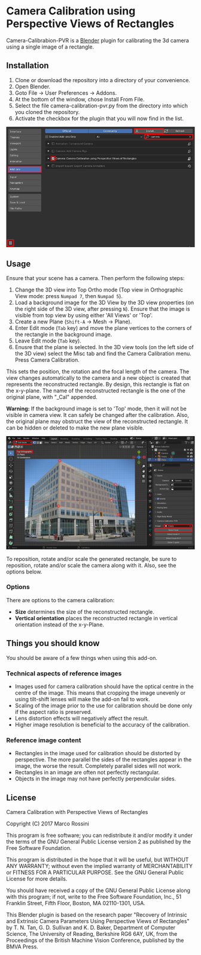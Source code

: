 # Camera Calibration using Perspective Views of Rectangles

Camera-Calibrabion-PVR is a [Blender](http://www.blender.org) plugin for calibrating the 3d camera using a single image of a rectangle.

## Installation
1. Clone or download the repository into a directory of your convenience.
2. Open Blender.
3. Goto File -> User Preferences -> Addons.
4. At the bottom of the window, chose Install From File.
5. Select the file camera-calibration-pvr.py from the directory into which you cloned the repository.
6. Activate the checkbox for the plugin that you will now find in the list.

![Screenshot Installation](https://github.com/mrossini-ethz/camera-calibration-pvr/blob/master/doc/ui1.png "Schreenshot Installation")

## Usage
Ensure that your scene has a camera. Then perform the following steps:

1. Change the 3D view into Top Ortho mode (Top view in Orthographic View mode: press `Numpad 7`, then `Numpad 5`).
2. Load a background image for the 3D View by the 3D view properties (on the right side of the 3D view, after pressing `N`). Ensure that the image is visible from top view by using either 'All Views' or 'Top'.
3. Create a new Plane (`Shift-A` -> Mesh -> Plane).
4. Enter Edit mode (`Tab` key) and move the plane vertices to the corners of the rectangle in the background image.
5. Leave Edit mode (`Tab` key).
6. Enusre that the plane is selected. In the 3D view tools (on the left side of the 3D view) select the Misc tab and find the Camera Calibration menu. Press Camera Calibration.

This sets the position, the rotation and the focal length of the camera.
The view changes automatically to the camera and a new object is created that represents the reconstructed rectangle.
By design, this rectangle is flat on the x-y-plane.
The name of the reconstructed rectangle is the one of the original plane, with "_Cal" appended.

**Warning:** If the background image is set to 'Top' mode, then it will not be visible in camera view.
It can safely be changed after the calibration.
Also, the original plane may obstruct the view of the reconstructed rectangle.
It can be hidden or deleted to make the new plane visible.

![Screenshot Usage](https://github.com/mrossini-ethz/camera-calibration-pvr/blob/master/doc/ui2.png "Schreenshot Usage")

To reposition, rotate and/or scale the generated rectangle, be sure to reposition, rotate and/or scale the camera along with it.
Also, see the options below.

### Options
There are options to the camera calibration:

- **Size** determines the size of the reconstructed rectangle.
- **Vertical orientation** places the reconstructed rectangle in vertical orientation instead of the x-y-Plane.

## Things you should know
You should be aware of a few things when using this add-on.

### Technical aspects of reference images
- Images used for camera calibration should have the optical centre in the centre of the image.
  This means that cropping the image unevenly or using tilt-shift lenses will make the add-on fail to work.
- Scaling of the image prior to the use for calibration should be done only if the aspect ratio is preserved.
- Lens distortion effects will negatively affect the result.
- Higher image resolution is beneficial to the accuracy of the calibration.

### Reference image content
- Rectangles in the image used for calibration should be distorted by perspective.
  The more parallel the sides of the rectangles appear in the image, the worse the result.
  Completely parallel sides will not work.
- Rectangles in an image are often not perfectly rectangular.
- Objects in the image may not have perfectly perpendicular sides.

## License
Camera Calibration with Perspective Views of Rectangles

Copyright (C) 2017  Marco Rossini

This program is free software; you can redistribute it and/or
modify it under the terms of the GNU General Public License
version 2 as published by the Free Software Foundation.

This program is distributed in the hope that it will be useful,
but WITHOUT ANY WARRANTY; without even the implied warranty of
MERCHANTABILITY or FITNESS FOR A PARTICULAR PURPOSE.  See the
GNU General Public License for more details.

You should have received a copy of the GNU General Public License
along with this program; if not, write to the Free Software
Foundation, Inc., 51 Franklin Street, Fifth Floor, Boston, MA  02110-1301, USA.

This Blender plugin is based on the research paper "Recovery of Intrinsic
and Extrinsic Camera Parameters Using Perspective Views of Rectangles" by
T. N. Tan, G. D. Sullivan and K. D. Baker, Department of Computer Science,
The University of Reading, Berkshire RG6 6AY, UK,
from the Proceedings of the British Machine Vision Conference, published by
the BMVA Press.
